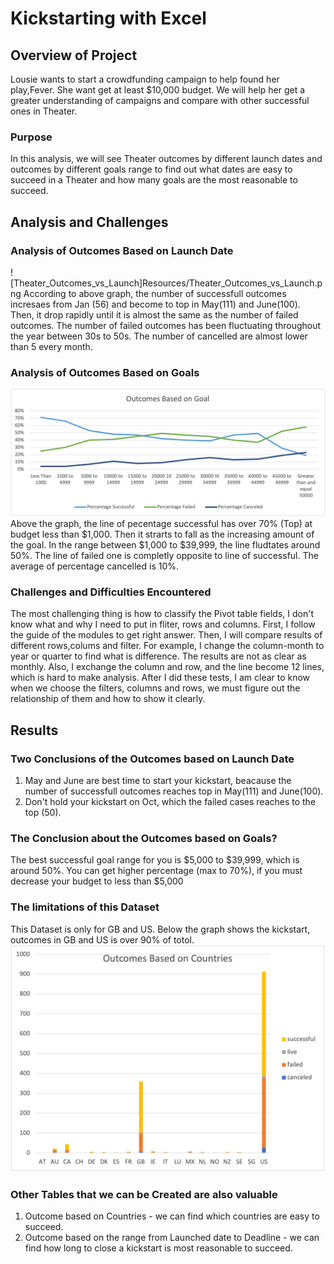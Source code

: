 # Kickstarting with Excel

## Overview of Project
Lousie wants to start a crowdfunding campaign to help found her play,Fever. She want get at least $10,000 budget. We will help her get a greater understanding of campaigns and compare with other successful ones in Theater.
### Purpose
In this analysis, we will see Theater outcomes by different launch dates and outcomes by different goals range to find out  what dates are easy to succeed in a Theater and how many goals are the most reasonable to succeed.
## Analysis and Challenges

### Analysis of Outcomes Based on Launch Date
![Theater_Outcomes_vs_Launch]Resources/Theater_Outcomes_vs_Launch.png
According to above graph, the number of successfull outcomes incresaes from Jan (56) and become to top in May(111) and June(100). Then, it drop rapidly until it is almost the same as the number of failed outcomes. The number of failed outcomes has been fluctuating throughout the year between 30s to 50s. The number of cancelled are almost lower than 5 every month. 
### Analysis of Outcomes Based on Goals
![Outcomes_vs_Goals](Resources/Outcomes_vs_Goals.png)
Above the graph, the line of pecentage successful has over 70% (Top) at budget less than $1,000. Then it strarts to fall as the increasing amount of the goal. In the range between $1,000 to $39,999, the line fludtates around 50%. The line of failed one is completly opposite to line of successful. The average of percentage cancelled is 10%.
### Challenges and Difficulties Encountered
The most challenging thing is how to classify the Pivot table fields, I don't know what and why I need to put in fliter, rows and columns. First, I follow the guide of the modules to get right answer. Then, I will compare results of different rows,colums and filter. For example, I change the column-month to year or quarter to find what is difference. The results are not as clear as monthly. Also, I exchange the column and row, and the line become 12 lines, which is hard to make analysis. After I did these tests, I am clear to know when we choose the filters, columns and rows, we must figure out the relationship of them and how to show it clearly.   
## Results
### Two Conclusions of the Outcomes based on Launch Date
1. May and June are best time to start your kickstart, beacause the number of successfull outcomes reaches top in May(111) and June(100).
2. Don't hold your kickstart on Oct, which the failed cases reaches to the top (50).
### The Conclusion about the Outcomes based on Goals?
The best successful goal range for you is $5,000 to $39,999, which is around 50%. You can get higher percentage (max to 70%), if you must decrease your budget to less than $5,000
### The limitations of this Dataset
This Dataset is only for GB and US. Below the graph shows the kickstart, outcomes in GB and US is over 90% of totol. 
![Outcomes_Vs_Countries](Resources/Outcomes_Vs_Countries.png)
### Other Tables that we can be Created are also valuable
1. Outcome based on Countries - we can find which countries are easy to succeed.
2. Outcome based on the range from Launched date to Deadline - we can find how long to close a kickstart is most reasonable to succeed.

